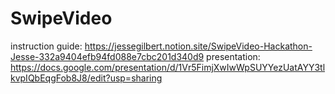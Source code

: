 # SwipeVideo
instruction guide: https://jessegilbert.notion.site/SwipeVideo-Hackathon-Jesse-332a9404efb94fd088e7cbc201d340d9
presentation: https://docs.google.com/presentation/d/1Vr5FimjXwIwWpSUYYezUatAYY3tlkvpIQbEqgFob8J8/edit?usp=sharing
